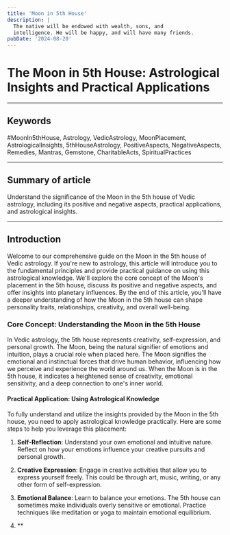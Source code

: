 ```yaml
---
title: 'Moon in 5th House'
description: |
  The native will be endowed with wealth, sons, and
  intelligence. He will be happy, and will have many friends.
pubDate: '2024-08-20'
---
```


# The Moon in 5th House: Astrological Insights and Practical Applications

---

## Keywords
#MoonIn5thHouse, Astrology, VedicAstrology, MoonPlacement, AstrologicalInsights, 5thHouseAstrology, PositiveAspects, NegativeAspects, Remedies, Mantras, Gemstone, CharitableActs, SpiritualPractices

---

## Summary of article
Understand the significance of the Moon in the 5th house of Vedic astrology, including its positive and negative aspects, practical applications, and astrological insights.

---

## Introduction
Welcome to our comprehensive guide on the Moon in the 5th house of Vedic astrology. If you're new to astrology, this article will introduce you to the fundamental principles and provide practical guidance on using this astrological knowledge. We'll explore the core concept of the Moon's placement in the 5th house, discuss its positive and negative aspects, and offer insights into planetary influences. By the end of this article, you'll have a deeper understanding of how the Moon in the 5th house can shape personality traits, relationships, creativity, and overall well-being.

### Core Concept: Understanding the Moon in the 5th House

In Vedic astrology, the 5th house represents creativity, self-expression, and personal growth. The Moon, being the natural signifier of emotions and intuition, plays a crucial role when placed here. The Moon signifies the emotional and instinctual forces that drive human behavior, influencing how we perceive and experience the world around us. When the Moon is in the 5th house, it indicates a heightened sense of creativity, emotional sensitivity, and a deep connection to one's inner world.

#### Practical Application: Using Astrological Knowledge

To fully understand and utilize the insights provided by the Moon in the 5th house, you need to apply astrological knowledge practically. Here are some steps to help you leverage this placement:

1. **Self-Reflection**: Understand your own emotional and intuitive nature. Reflect on how your emotions influence your creative pursuits and personal growth.

2. **Creative Expression**: Engage in creative activities that allow you to express yourself freely. This could be through art, music, writing, or any other form of self-expression.

3. **Emotional Balance**: Learn to balance your emotions. The 5th house can sometimes make individuals overly sensitive or emotional. Practice techniques like meditation or yoga to maintain emotional equilibrium.

4. **
